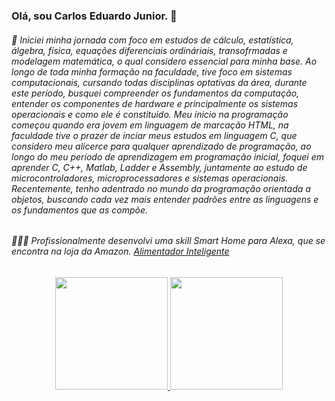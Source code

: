 ### Olá, sou Carlos Eduardo Junior. 👋

###### 🔭 Iniciei minha jornada com foco em estudos de cálculo, estatística, álgebra, física, equações diferenciais ordináriais, transofrmadas e modelagem matemática, o qual considero essencial para minha base. Ao longo de toda minha formação na faculdade, tive foco em sistemas computacionais, cursando todas disciplinas optativas da área, durante este período, busquei compreender os fundamentos da computação, entender os componentes de hardware e principalmente os sistemas operacionais e como ele é constituido. Meu ínicio na programação começou quando era jovem em linguagem de marcação HTML, na faculdade tive o prazer de inciar meus estudos em linguagem C, que considero meu alicerce para qualquer aprendizado de programação, ao longo do meu período de aprendizagem em programação inicial, foquei em aprender C, C++, Matlab, Ladder e Assembly, juntamente ao estudo de microcontroladores, microprocessadores e sistemas operacionais. Recentemente, tenho adentrado no mundo da programação orientada a objetos, buscando cada vez mais entender padrões entre as linguagens e os fundamentos que as compõe.

###### 👨🏻‍🔧 Profissionalmente desenvolvi uma skill Smart Home para Alexa, que se encontra na loja da Amazon. <a href="https://www.amazon.com.br/Circuitec-Alimentador-Inteligente-VeryPet/dp/B0BF5XM84Y/ref=sr_1_1?__mk_pt_BR=%C3%85M%C3%85%C5%BD%C3%95%C3%91&crid=C6NLQ8QKJCCZ&keywords=verypet&qid=1663243954&s=alexa-skills&sprefix=very%2Calexa-skills%2C367&sr=1-1">Alimentador Inteligente</a>

<div align="center">
  <a href="https://github.com/rafaballerini">
  <img height="180em" src="https://github-readme-stats.vercel.app/api?username=juninhocb&show_icons=true&theme=dracula&include_all_commits=true&count_private=true"/>
  <img height="180em" src="https://github-readme-stats.vercel.app/api/top-langs/?username=juninhocb&layout=compact&langs_count=7&theme=dracula"/>
</div>
<!--
**juninhocb/juninhocb** is a ✨ _special_ ✨ repository because its `README.md` (this file) appears on your GitHub profile.

Here are some ideas to get you started:

- 🔭 I’m currently working on ...
- 🌱 I’m currently learning ...
- 👯 I’m looking to collaborate on ...
- 🤔 I’m looking for help with ...
- 💬 Ask me about ...
- 📫 How to reach me: ...
- 😄 Pronouns: ...
- ⚡ Fun fact: ...
-->
